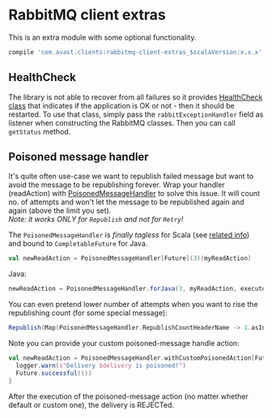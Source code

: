 # RabbitMQ client extras

This is an extra module with some optional functionality.  
```groovy
compile 'com.avast.clients:rabbitmq-client-extras_$scalaVersion:x.x.x'
```

## HealthCheck
The library is not able to recover from all failures so it provides [HealthCheck class](src/main/scala/com/avast/clients/rabbitmq/extras/HealthCheck.scala)
 that indicates if the application is OK or not - then it should be restarted.
To use that class, simply pass the `rabbitExceptionHandler` field as listener when constructing the RabbitMQ classes. Then you can call `getStatus` method.

## Poisoned message handler
It's quite often use-case we want to republish failed message but want to avoid the message to be republishing forever. Wrap your handler (readAction)
with [PoisonedMessageHandler](src/main/scala/com/avast/clients/rabbitmq/extras/PoisonedMessageHandler.scala) to solve this issue. It will count no.
of attempts and won't let the message to be republished again and again (above the limit you set).  
_Note: it works ONLY for `Republish` and not for `Retry`!_

The `PoisonedMessageHandler` is _finally tagless_ for Scala (see [related info](../README.md#scala-usage)) and bound to `CompletableFuture` for Java.

```scala
val newReadAction = PoisonedMessageHandler[Future](3)(myReadAction)
```
Java:
```java
newReadAction = PoisonedMessageHandler.forJava(3, myReadAction, executor);
```
You can even pretend lower number of attempts when you want to rise the republishing count (for some special message):
```scala
Republish(Map(PoisonedMessageHandler.RepublishCountHeaderName -> 1.asInstanceOf[AnyRef]))
```
Note you can provide your custom poisoned-message handle action:
```scala
val newReadAction = PoisonedMessageHandler.withCustomPoisonedAction[Future](3)(myReadAction) { delivery =>
  logger.warn(s"Delivery $delivery is poisoned!")
  Future.successful(())
}
```
After the execution of the poisoned-message action (no matter whether default or custom one), the delivery is REJECTed.
